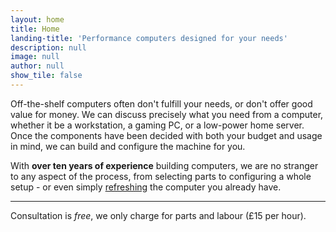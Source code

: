 ```yaml
---
layout: home
title: Home
landing-title: 'Performance computers designed for your needs'
description: null
image: null
author: null
show_tile: false
---
```


Off-the-shelf computers often don't fulfill your needs, or don't offer good value for money. We can discuss precisely what you need from a computer, whether it be a workstation, a gaming PC, or a low-power home server. Once the components have been decided with both your budget and usage in mind, we can build and configure the machine for you.

With **over ten years of experience** building computers, we are no stranger to any aspect of the process, from selecting parts to configuring a whole setup - or even simply [refreshing](RepairAndRefresh) the computer you already have.

---

Consultation is *free*, we only charge for parts and labour (£15 per hour).
